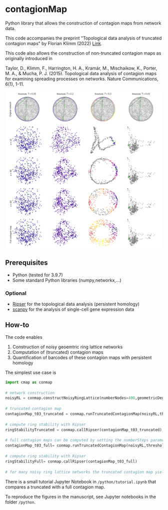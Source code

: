 # contagionMap
Python library that allows the construction of contagion maps from network data.


This code accompanies the preprint "Topological data analysis of truncated contagion maps" by Florian Klimm (2022) [Link](https://arxiv.org/abs/2203.01720).

This code also allows the construction of non-truncated contagion maps as originally introduced in

Taylor, D., Klimm, F., Harrington, H. A., Kramár, M., Mischaikow, K., Porter, M. A., & Mucha, P. J. (2015). Topological data analysis of contagion maps for examining spreading processes on networks. Nature Communications, 6(1), 1-11.

![embedding example figure](./python/figures/Fig5-embeddingTruncatedContagionMaps.png)


## Prerequisites
- Python (tested for 3.9.7)
- Some standard Python libraries (numpy,networkx,...)
### Optional
- [Ripser](https://github.com/Ripser/ripser) for the topological data analysis (persistent homology)
- [scanpy](https://github.com/theislab/scanpy) for the analysis of single-cell gene expression data

## How-to
The code enables
1. Construction of noisy geoemtric ring lattice networks
2. Computation of (truncated) contagion maps
3. Quantification of barcodes of these contagion maps with persistent homology

The simplest use case is
```Python
import cmap as conmap

# network construction
noisyRL = conmap.constructNoisyRingLattice(numberNodes=400,geometricDegree=6,nongeometricDegree=2)

# truncated contagion map
contagionMap_t03_truncated = conmap.runTruncatedContagionMap(noisyRL,threshold=0.3,numberSteps=20)

# compute ring stability with Ripser
ringStabilityTruncated = conmap.callRipser(contagionMap_t03_truncated)

# full contagion maps can be computed by setting the numberSteps parameter to infinity
contagionMap_t03_full= conmap.runTruncatedContagionMap(noisyRL,threshold=0.3,numberSteps=np.Inf)

# compute ring stability with Ripser
ringStabilityFull= conmap.callRipser(contagionMap_t03_full)

# for many noisy ring lattice networks the truncated contagion map yields a larger ring stability than the full contagion map. For details see the manuscript.

```

There is a small tutorial Jupyter Notebook in `/python/tutorial.ipynb` that compares a truncated with a full contagion map.

To reproduce the figures in the manuscript, see Jupyter notebooks in the folder `/python`.
